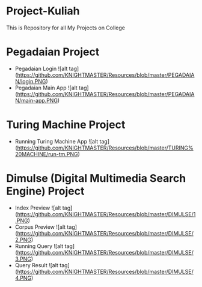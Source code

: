 # Project-Kuliah
This is Repository for all My Projects on College

# Pegadaian Project
* Pegadaian Login
![alt tag] (https://github.com/KNIGHTMASTER/Resources/blob/master/PEGADAIAN/login.PNG)
* Pegadaian Main App
![alt tag] (https://github.com/KNIGHTMASTER/Resources/blob/master/PEGADAIAN/main-app.PNG)

# Turing Machine Project
* Running Turing Machine App
![alt tag] (https://github.com/KNIGHTMASTER/Resources/blob/master/TURING%20MACHINE/run-tm.PNG)

# Dimulse (Digital Multimedia Search Engine) Project
* Index Preview
![alt tag] (https://github.com/KNIGHTMASTER/Resources/blob/master/DIMULSE/1.PNG)
* Corpus Preview
![alt tag] (https://github.com/KNIGHTMASTER/Resources/blob/master/DIMULSE/2.PNG)
* Running Query
![alt tag] (https://github.com/KNIGHTMASTER/Resources/blob/master/DIMULSE/3.PNG)
* Query Result
![alt tag] (https://github.com/KNIGHTMASTER/Resources/blob/master/DIMULSE/4.PNG)